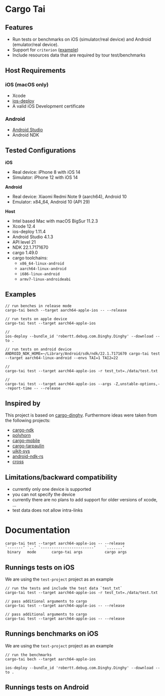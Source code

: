 # Cargo Tai


## Features

- Run tests or benchmarks on iOS (simulator/real device) and Android (emulator/real device).
- Support for `criterion` ([example](./test-project/benches/criterion.rs))
- Include resources data that are required by tour test/benchmarks

## Host Requirements

### iOS (macOS only)

- Xcode
- [ios-deploy](https://github.com/ios-control/ios-deploy)
- A valid iOS Development certificate

### Android

- [Android Studio](https://developer.android.com/studio)
- Android NDK


## Tested Configurations

**iOS**
- Real device: iPhone 8 with iOS 14
- Simulator: iPhone 12 with iOS 14

**Android**
- Real device: Xiaomi Redmi Note 9 (aarch64), Android 10
- Emulator: x84_64, Android 10 (API 29)

**Host**
- Intel based Mac with macOS BigSur 11.2.3
- Xcode 12.4
- ios-deploy 1.11.4
- Android Studio 4.1.3
- API level 21
- NDK 22.1.7171670
- cargo 1.49.0
- cargo toolchains:
  - `x86_64-linux-android`
  - `aarch64-linux-android`
  - `i686-linux-android`
  - `armv7-linux-androideabi`

## Examples

```
// run benches in release mode
cargo-tai bench --target aarch64-apple-ios -- --release

// run tests on apple device
cargo-tai test --target aarch64-apple-ios

//
ios-deploy --bundle_id 'robertt.debug.com.Dinghy.Dinghy' --download --to .

// run tests on android device
ANDROID_NDK_HOME=~/Library/Android/sdk/ndk/22.1.7171670 cargo-tai test --target aarch64-linux-android --envs TAI=1 TAI2=22

//
cargo-tai test --target aarch64-apple-ios -r test_txt=./data/test.txt

//
cargo-tai test --target aarch64-apple-ios --args -Z,unstable-options,--report-time -- --release
```

## Inspired by

This project is based on [cargo-dinghy](https://github.com/sonos/dinghy).
Furthermore ideas were taken from the following projects:

- [cargo-ndk](https://github.com/bbqsrc/cargo-ndk)
- [polyhorn](https://github.com/polyhorn)
- [cargo-mobile](https://github.com/BrainiumLLC/cargo-mobile)
- [cargo-tarpaulin](https://github.com/xd009642/tarpaulin)
- [uikit-sys](https://github.com/simlay/uikit-sys)
- [android-ndk-rs](https://github.com/rust-windowing/android-ndk-rs)
- [cross](https://github.com/rust-embedded/cross)

## Limitations/backward compatibility

- currently only one device is supported
- you can not specify the device
- currently there are no plans to add support for older versions of xcode, ...
- test data does not allow intra-links 

# Documentation


```
cargo-tai test --target aarch64-apple-ios -- --release
`-------’ `..’ `------------------------’    `.......’
 binary   mode       cargo-tai args          cargo args
```

## Runnings tests on iOS

We are using the `test-project` project as an example

```
// run the tests and include the test data `test_txt`
cargo-tai test --target aarch64-apple-ios -r test_txt=./data/test.txt

// pass additional arguments to cargo
cargo-tai test --target aarch64-apple-ios -- --release

// pass additional arguments to cargo
cargo-tai test --target aarch64-apple-ios -- --release
```

## Runnings benchmarks on iOS

We are using the `test-project` project as an example

```
// run the benchmarks
cargo-tai bech --target aarch64-apple-ios

ios-deploy --bundle_id 'robertt.debug.com.Dinghy.Dinghy' --download --to .
```


## Runnings tests on Android
